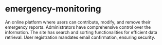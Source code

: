 # emergency-monitoring
An online platform where users can contribute, modify, and remove their emergency reports. Administrators have comprehensive control over the information. The site has search and sorting functionalities for efficient data retrieval. User registration mandates email confirmation, ensuring security. 
